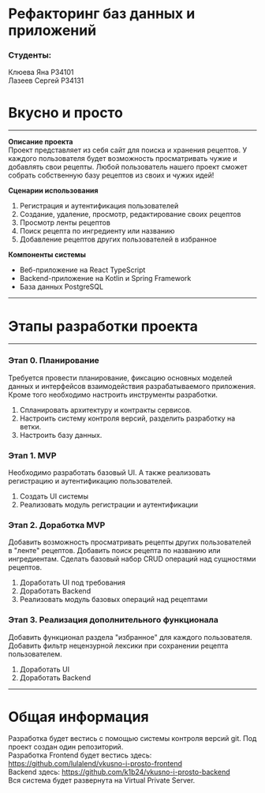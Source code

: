 # Рефакторинг баз данных и приложений

### Студенты:
Клюева Яна P34101  
Лазеев Сергей P34131 

# Вкусно и просто

****

**Описание проекта**  
Проект представляет из себя сайт для поиска и хранения рецептов. У каждого
пользователя будет возможность просматривать чужие и добавлять свои рецепты.
Любой пользователь нашего проект сможет собрать собственную базу рецептов из 
своих и чужих идей!

**Сценарии использования**  
1. Регистрация и аутентификация пользователей
2. Создание, удаление, просмотр, редактирование своих рецептов
3. Просмотр ленты рецептов
4. Поиск рецепта по ингредиенту или названию
5. Добавление рецептов других пользователей в избранное

**Компоненты системы**  
* Веб-приложение на React TypeScript
* Backend-приложение на Kotlin и Spring Framework
* База данных PostgreSQL

****

# Этапы разработки проекта

****
### Этап 0. Планирование  
Требуется провести планирование, фиксацию основных моделей данных
и интерфейсов взаимодействия разрабатываемого приложения. Кроме того необходимо настроить
инструменты разработки. 

1. Спланировать архитектуру и контракты сервисов.
2. Настроить систему контроля версий, разделить разработку на ветки.
3. Настроить базу данных.

### Этап 1. MVP  
Необходимо разработать базовый UI. А также реализовать регистрацию и аутентификацию пользователей.

1. Создать UI системы
2. Реализовать модуль регистрации и аутентификации


### Этап 2. Доработка MVP
Добавить возможность просматривать рецепты других пользователей в "ленте" рецептов.
Добавить поиск рецепта по названию или ингредиентам. Cделать базовый набор CRUD операций над
сущностями рецептов.

1. Доработать UI под требования
2. Доработать Backend
3. Реализовать модуль базовых операций над рецептами

### Этап 3. Реализация дополнительного функционала
Добавить функционал раздела "избранное" для каждого пользователя. Добавить
фильтр нецензурной лексики при сохранении рецепта пользователем.

1. Доработать UI
2. Доработать Backend


****
# Общая информация 
Разработка будет вестись с помощью системы контроля версий git. Под проект
создан один репозиторий.  
Разработка Frontend будет вестись здесь: https://github.com/lulalend/vkusno-i-prosto-frontend  
Backend здесь: https://github.com/k1b24/vkusno-i-prosto-backend  
Вся система будет развернута на Virtual Private Server.
